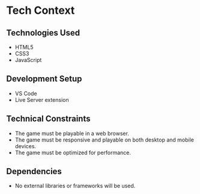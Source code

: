 # Tech Context

## Technologies Used
*   HTML5
*   CSS3
*   JavaScript

## Development Setup
*   VS Code
*   Live Server extension

## Technical Constraints
*   The game must be playable in a web browser.
*   The game must be responsive and playable on both desktop and mobile devices.
*   The game must be optimized for performance.

## Dependencies
*   No external libraries or frameworks will be used.
